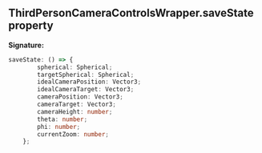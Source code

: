 
## ThirdPersonCameraControlsWrapper.saveState property

**Signature:**

```typescript
saveState: () => {
        spherical: Spherical;
        targetSpherical: Spherical;
        idealCameraPosition: Vector3;
        idealCameraTarget: Vector3;
        cameraPosition: Vector3;
        cameraTarget: Vector3;
        cameraHeight: number;
        theta: number;
        phi: number;
        currentZoom: number;
    };
```
